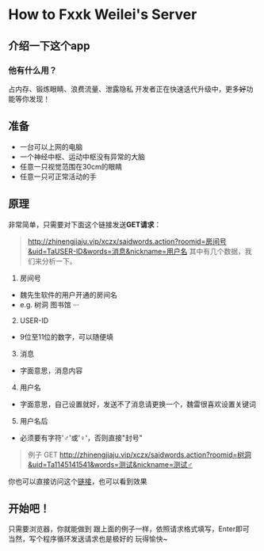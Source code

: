 # How to Fxxk Weilei's Server

## 介绍一下这个app

### 他有什么用？
占内存、锻炼眼睛、浪费流量、泄露隐私
开发者正在快速迭代升级中，更多~~好~~功能等你发现！

## 准备
- 一台可以上网的电脑
- 一个神经中枢、运动中枢没有异常的大脑
- 任意一只视觉范围在30cm的眼睛
- 任意一只可正常活动的手

## 原理
非常简单，只需要对下面这个链接发送**GET请求**：
> http://zhinengjiaju.vip/xczx/saidwords.action?roomid=房间号&uid=TaUSER-ID&words=消息&nickname=用户名
其中有几个数据，我们来分析一下。
1. 房间号
  - 魏先生软件的用户开通的房间名
  - e.g. 树洞 图书馆 ···
2. USER-ID
  - 9位至11位的数字，可以随便填
3. 消息
  - 字面意思，消息内容
4. 用户名
  - 字面意思，自己设置就好，发送不了消息请更换一个，魏雷很喜欢设置关键词
5. 用户名后
  - 必须要有字符'♂'或'♀'，否则直接"封号"
> 例子 GET http://zhinengjiaju.vip/xczx/saidwords.action?roomid=树洞&uid=Ta1145141541&words=测试&nickname=测试♂

你也可以直接访问这个[链接](http://zhinengjiaju.vip/xczx/saidwords.action?roomid=树洞&uid=Ta1145141541&words=测试&nickname=测试♂)，也可以看到效果

## 开始吧！
只需要浏览器，你就能做到
跟上面的例子一样，依照请求格式填写，Enter即可
当然，写个程序循环发送请求也是极好的
玩得愉快~
